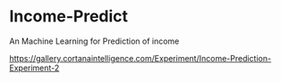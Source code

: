 # Income-Predict
An Machine Learning for Prediction of income


https://gallery.cortanaintelligence.com/Experiment/Income-Prediction-Experiment-2
